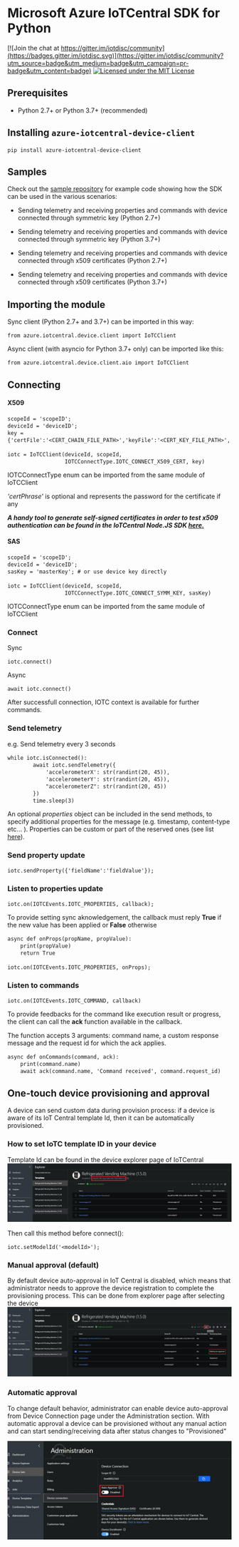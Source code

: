# Microsoft Azure IoTCentral SDK for Python

[![Join the chat at https://gitter.im/iotdisc/community](https://badges.gitter.im/iotdisc.svg)](https://gitter.im/iotdisc/community?utm_source=badge&utm_medium=badge&utm_campaign=pr-badge&utm_content=badge)
[![Licensed under the MIT License](https://img.shields.io/badge/License-MIT-blue.svg)](https://github.com/lucadruda/iotc-python-device-client/blob/master/LICENSE)


## Prerequisites
+ Python 2.7+ or Python 3.7+ (recommended)

## Installing `azure-iotcentral-device-client`

```
pip install azure-iotcentral-device-client
```

## Samples
Check out the [sample repository](samples) for example code showing how the SDK can be used in the various scenarios:

*   Sending telemetry and receiving properties and commands with device connected through symmetric key (Python 2.7+)

*   Sending telemetry and receiving properties and commands with device connected through symmetric key (Python 3.7+)
*   Sending telemetry and receiving properties and commands with device connected through x509 certificates (Python 2.7+)
*   Sending telemetry and receiving properties and commands with device connected through x509 certificates (Python 3.7+)

## Importing the module
Sync client (Python 2.7+ and 3.7+) can be imported in this way:

```
from azure.iotcentral.device.client import IoTCClient
```
Async client (with asyncio for Python 3.7+ only) can be imported like this:

```
from azure.iotcentral.device.client.aio import IoTCClient
```

## Connecting

#### X509
```
scopeId = 'scopeID';
deviceId = 'deviceID';
key = {'certFile':'<CERT_CHAIN_FILE_PATH>','keyFile':'<CERT_KEY_FILE_PATH>','certPhrase':'<CERT_PASSWORD>'}

iotc = IoTCClient(deviceId, scopeId,
                  IOTCConnectType.IOTC_CONNECT_X509_CERT, key)
```
IOTCConnectType enum can be imported from the same module of IoTCClient

_'certPhrase'_ is optional and represents the password for the certificate if any

**_A handy tool to generate self-signed certificates in order to test x509 authentication can be found in the IoTCentral Node.JS SDK [here.](https://github.com/lucadruda/iotc-nodejs-device-client#generate-x509-certificates)_**


#### SAS
```
scopeId = 'scopeID';
deviceId = 'deviceID';
sasKey = 'masterKey'; # or use device key directly

iotc = IoTCClient(deviceId, scopeId,
                  IOTCConnectType.IOTC_CONNECT_SYMM_KEY, sasKey)
```
IOTCConnectType enum can be imported from the same module of IoTCClient

### Connect
Sync
```
iotc.connect()
```
Async
```
await iotc.connect()
```
After successfull connection, IOTC context is available for further commands.


### Send telemetry

e.g. Send telemetry every 3 seconds
```
while iotc.isConnected():
        await iotc.sendTelemetry({
            'accelerometerX': str(randint(20, 45)),
            'accelerometerY': str(randint(20, 45)),
            "accelerometerZ": str(randint(20, 45))
        })
        time.sleep(3)
```
An optional *properties* object can be included in the send methods, to specify additional properties for the message (e.g. timestamp, content-type etc... ).
Properties can be custom or part of the reserved ones (see list [here](https://github.com/Azure/azure-iot-sdk-csharp/blob/master/iothub/device/src/MessageSystemPropertyNames.cs#L36)).

### Send property update
```
iotc.sendProperty({'fieldName':'fieldValue'});
```
### Listen to properties update
```
iotc.on(IOTCEvents.IOTC_PROPERTIES, callback);
```
To provide setting sync aknowledgement, the callback must reply **True** if the new value has been applied or **False** otherwise
```
async def onProps(propName, propValue):
    print(propValue)
    return True

iotc.on(IOTCEvents.IOTC_PROPERTIES, onProps);
```

### Listen to commands
```
iotc.on(IOTCEvents.IOTC_COMMAND, callback)
```
To provide feedbacks for the command like execution result or progress, the client can call the **ack** function available in the callback.

The function accepts 3 arguments: command name, a custom response message and the request id for which the ack applies.
```
async def onCommands(command, ack):
    print(command.name)
    await ack(command.name, 'Command received', command.request_id)
```

## One-touch device provisioning and approval
A device can send custom data during provision process: if a device is aware of its IoT Central template Id, then it can be automatically provisioned.

### How to set IoTC template ID in your device
Template Id can be found in the device explorer page of IoTCentral
![Img](assets/modelId.jpg)

Then call this method before connect():

```
iotc.setModelId('<modelId>');
```

### Manual approval (default)
By default device auto-approval in IoT Central is disabled, which means that administrator needs to approve the device registration to complete the provisioning process.
This can be done from explorer page after selecting the device
![Img](assets/manual_approval.jpg)


### Automatic approval
To change default behavior, administrator can enable device auto-approval from Device Connection page under the Administration section.
With automatic approval a device can be provisioned without any manual action and can start sending/receiving data after status changes to "Provisioned"

![Img](assets/auto_approval.jpg)
